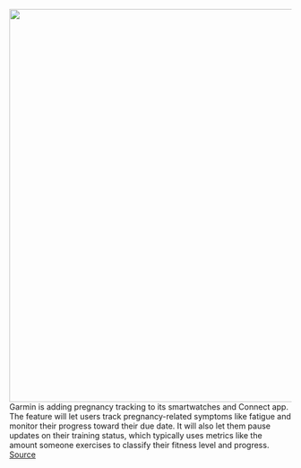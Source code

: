 <img src='https://cdn.vox-cdn.com/thumbor/zdeheKLPW3U2ZEQYZ13DCCpgCtA=/0x0:1820x2048/1200x800/filters:focal(765x879:1055x1169)/cdn.vox-cdn.com/uploads/chorus_image/image/67764474/1__2_.0.jpg' width='700px' /><br/>
Garmin is adding pregnancy tracking to its smartwatches and Connect app. The feature will let users track pregnancy-related symptoms like fatigue and monitor their progress toward their due date. It will also let them pause updates on their training status, which typically uses metrics like the amount someone exercises to classify their fitness level and progress.
<a href='https://www.theverge.com/2020/11/10/21557050/garming-pregancy-smartwatch-app-fitbit-withings'> Source <a/>